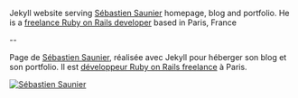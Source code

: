 Jekyll website serving [Sébastien Saunier](http://sebastien.saunier.me) homepage, blog and portfolio. He is a [freelance Ruby on Rails developer](http://sebastien.saunier.me) based in Paris, France

--

Page de [Sébastien Saunier](http://sebastien.saunier.me), réalisée avec Jekyll pour
héberger son blog et son portfolio. Il est [développeur Ruby on Rails freelance](http://sebastien.saunier.me/fr) à Paris.

[![Sébastien Saunier](https://raw.github.com/ssaunier/ssaunier.github.io/master/images/sebastien_saunier.jpg)](http://sebastien.saunier.me)
